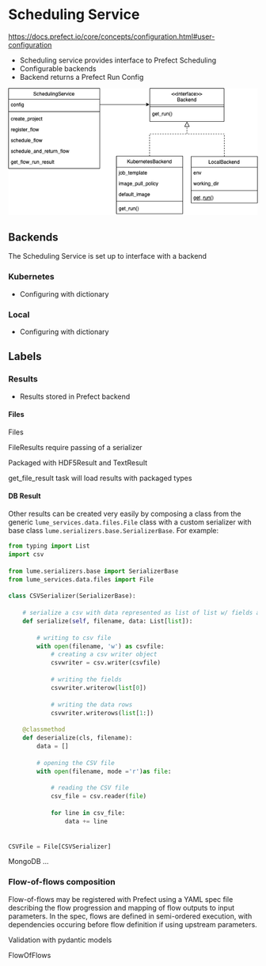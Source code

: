 # Scheduling Service

https://docs.prefect.io/core/concepts/configuration.html#user-configuration


* Scheduling service provides interface to Prefect Scheduling
* Configurable backends
* Backend returns a Prefect Run Config

![Screenshot](files/services/scheduling_service.drawio.png)

## Backends

The Scheduling Service is set up to interface with a backend

### Kubernetes

* Configuring with dictionary

### Local

* Configuring with dictionary



## Labels



### Results


- Results stored in Prefect backend


#### Files


Files

FileResults require passing of a serializer

Packaged with HDF5Result and TextResult

get_file_result task will load results with packaged types


#### DB Result




Other results can be created very easily by composing a class from the generic `lume_services.data.files.File` class with a custom serializer with base class `lume.serializers.base.SerializerBase`. For example:

```python
from typing import List
import csv

from lume.serializers.base import SerializerBase
from lume_services.data.files import File

class CSVSerializer(SerializerBase):

    # serialize a csv with data represented as list of list w/ fields as first element
    def serialize(self, filename, data: List[list]):

        # writing to csv file
        with open(filename, 'w') as csvfile:
            # creating a csv writer object
            csvwriter = csv.writer(csvfile)

            # writing the fields
            csvwriter.writerow(list[0])

            # writing the data rows
            csvwriter.writerows(list[1:])

    @classmethod
    def deserialize(cls, filename):
        data = []

        # opening the CSV file
        with open(filename, mode ='r')as file:

            # reading the CSV file
            csv_file = csv.reader(file)

            for line in csv_file:
                data += line


CSVFile = File[CSVSerializer]
```



MongoDB ...





### Flow-of-flows composition

Flow-of-flows may be registered with Prefect using a YAML spec file describing the flow progression and mapping of flow outputs to input parameters. In the spec, flows are defined in semi-ordered execution, with dependencies occuring before flow definition if using upstream parameters.


Validation with pydantic models

FlowOfFlows
```

```
